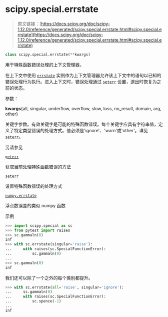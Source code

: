 # scipy.special.errstate

> 原文链接：[https://docs.scipy.org/doc/scipy-1.12.0/reference/generated/scipy.special.errstate.html#scipy.special.errstate](https://docs.scipy.org/doc/scipy-1.12.0/reference/generated/scipy.special.errstate.html#scipy.special.errstate)

```py
class scipy.special.errstate(**kwargs)
```

用于特殊函数错误处理的上下文管理器。

在上下文中使用 [`errstate`](https://docs.scipy.org/doc/scipy-1.12.0/reference/generated/scipy.special.errstate.html#scipy.special.errstate "scipy.special.errstate") 实例作为上下文管理器允许该上下文中的语句以已知的错误处理行为执行。进入上下文时，错误处理通过 [`seterr`](https://docs.scipy.org/doc/scipy-1.12.0/reference/generated/scipy.special.seterr.html#scipy.special.seterr "scipy.special.seterr") 设置，退出时恢复为之前的状态。

参数：

**kwargs**{all, singular, underflow, overflow, slow, loss, no_result, domain, arg, other}

关键字参数。有效关键字是可能的特殊函数错误。每个关键字应具有字符串值，定义了特定类型错误的处理方式。值必须是'ignore'、'warn'或'other'。详见 [`seterr`](https://docs.scipy.org/doc/scipy-1.12.0/reference/generated/scipy.special.seterr.html#scipy.special.seterr "scipy.special.seterr")。

另请参见

[`geterr`](https://docs.scipy.org/doc/scipy-1.12.0/reference/generated/scipy.special.geterr.html#scipy.special.geterr "scipy.special.geterr")

获取当前处理特殊函数错误的方法

[`seterr`](https://docs.scipy.org/doc/scipy-1.12.0/reference/generated/scipy.special.seterr.html#scipy.special.seterr "scipy.special.seterr")

设置特殊函数错误的处理方式

[`numpy.errstate`](https://numpy.org/devdocs/reference/generated/numpy.errstate.html#numpy.errstate "(in NumPy v2.0.dev0)")

浮点数误差的类似 numpy 函数

示例

```py
>>> import scipy.special as sc
>>> from pytest import raises
>>> sc.gammaln(0)
inf
>>> with sc.errstate(singular='raise'):
...     with raises(sc.SpecialFunctionError):
...         sc.gammaln(0)
...
>>> sc.gammaln(0)
inf 
```

我们还可以除了一个之外的每个类别都提升。

```py
>>> with sc.errstate(all='raise', singular='ignore'):
...     sc.gammaln(0)
...     with raises(sc.SpecialFunctionError):
...         sc.spence(-1)
...
inf 
```
